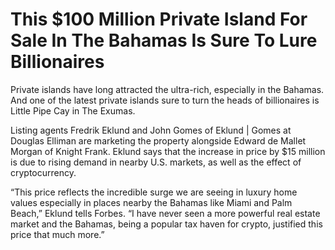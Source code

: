 # This $100 Million Private Island For Sale In The Bahamas Is Sure To Lure Billionaires

Private islands have long attracted the ultra-rich, especially in the Bahamas.
And one of the latest private islands sure to turn the heads of billionaires 
is Little Pipe Cay in The Exumas.

Listing agents Fredrik Eklund and John Gomes of Eklund | Gomes at Douglas Elliman are marketing the property alongside Edward de Mallet Morgan of Knight Frank. Eklund says that the increase in price by $15 million is due to rising demand in nearby U.S. markets, as well as the effect of cryptocurrency.

“This price reflects the incredible surge we are seeing in luxury home values especially in places nearby the Bahamas like Miami and Palm Beach,” Eklund tells Forbes. “I have never seen a more powerful real estate market and the Bahamas, being a popular tax haven for crypto, justified this price that much more.”
